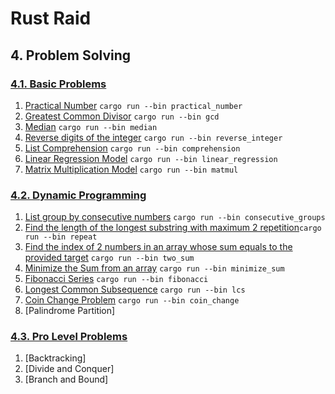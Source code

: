 # Rust Raid

## 4. Problem Solving

### [4.1. Basic Problems](basic/)

1. [Practical Number](basic/practical_number.rs)  `cargo run --bin practical_number`
2. [Greatest Common Divisor](basic/gcd.rs) `cargo run --bin gcd`
3. [Median](basic/median.rs) `cargo run --bin median`
4. [Reverse digits of the integer](basic/reverse_integer.rs) `cargo run --bin reverse_integer`
5. [List Comprehension](basic/comprehension.rs) `cargo run --bin comprehension`
6. [Linear Regression Model](basic/linear_regression.rs) `cargo run --bin linear_regression`
7. [Matrix Multiplication Model](basic/matrix_multiplication.rs) `cargo run --bin matmul`

### [4.2. Dynamic Programming](dp/)

1. [List group by consecutive numbers](dp/consecutive_groups.rs) `cargo run --bin consecutive_groups`
2. [Find the length of the longest substring with maximum 2 repetition](dp/repeat.rs)`cargo run --bin repeat`
3. [Find the index of 2 numbers in an array whose sum equals to the provided target](dp/two_sum.rs) `cargo run --bin two_sum`
4. [Minimize the Sum from an array](dp/minimize_sum.rs) `cargo run --bin minimize_sum`
5. [Fibonacci Series](dp/fibonacci.rs) `cargo run --bin fibonacci`
6. [Longest Common Subsequence](dp/longest_common_subsequence.rs) `cargo run --bin lcs`
7. [Coin Change Problem](dp/coin_change.rs) `cargo run --bin coin_change`
8. [Palindrome Partition]

### [4.3. Pro Level Problems](pro/)

1. [Backtracking]
2. [Divide and Conquer]
3. [Branch and Bound]
